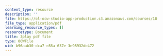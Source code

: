 ```yaml
---
content_type: resource
description: ''
file: https://ol-ocw-studio-app-production.s3.amazonaws.com/courses/18-06sc-linear-algebra-fall-2011/b96aab30dca7e88a637e3e98932de472_GLFg2UBMAxc.pdf
file_type: application/pdf
learning_resource_types: []
resourcetype: Document
title: 3play pdf file
type: OCWFile
uid: b96aab30-dca7-e88a-637e-3e98932de472
---
```

